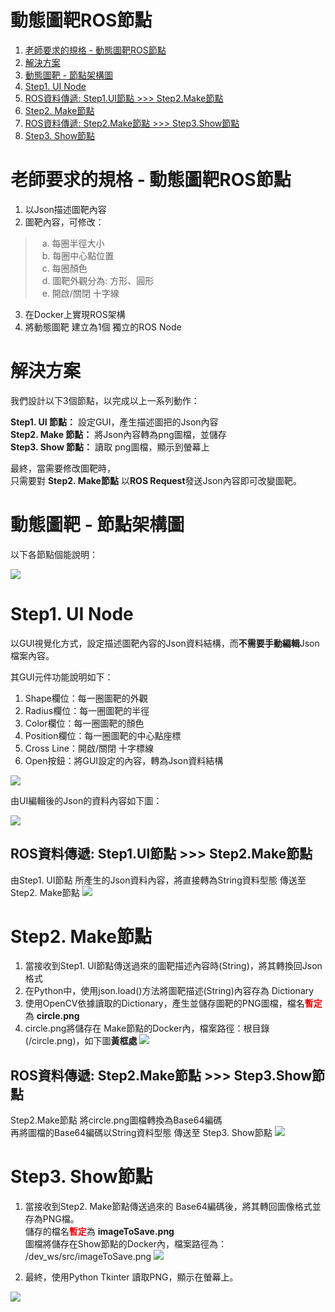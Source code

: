 # 動態圖靶ROS節點
1. [老師要求的規格 - 動態圖靶ROS節點](#%E8%80%81%E5%B8%AB%E8%A6%81%E6%B1%82%E7%9A%84%E8%A6%8F%E6%A0%BC---%E5%8B%95%E6%85%8B%E5%9C%96%E9%9D%B6ROS%E7%AF%80%E9%BB%9E)
2. [解決方案](#%E8%A7%A3%E6%B1%BA%E6%96%B9%E6%A1%88)
3. [動態圖靶 - 節點架構圖](#%E5%8B%95%E6%85%8B%E5%9C%96%E9%9D%B6---%E7%AF%80%E9%BB%9E%E6%9E%B6%E6%A7%8B%E5%9C%96)
4. [Step1. UI Node](#Step1-UI-Node)
5. [ROS資料傳遞: Step1.UI節點 >>> Step2.Make節點](#ROS%E8%B3%87%E6%96%99%E5%82%B3%E9%81%9E-Step1UI%E7%AF%80%E9%BB%9E-gtgtgt-Step2Make%E7%AF%80%E9%BB%9E)
6. [Step2. Make節點](#Step2-Make%E7%AF%80%E9%BB%9E)
7. [ROS資料傳遞: Step2.Make節點 >>> Step3.Show節點](#ROS%E8%B3%87%E6%96%99%E5%82%B3%E9%81%9E-Step2Make%E7%AF%80%E9%BB%9E-gtgtgt-Step3Show%E7%AF%80%E9%BB%9E)
8. [Step3. Show節點](#Step3-Show%E7%AF%80%E9%BB%9E)
# 老師要求的規格 - 動態圖靶ROS節點

1. 以Json描述圖靶內容  
3. 圖靶內容，可修改：  
>&ensp; a. 每圈半徑大小  
&ensp; b. 每圈中心點位置  
&ensp; c. 每圈顏色  
&ensp; d. 圖靶外觀分為: 方形、圓形  
&ensp; e. 開啟/關閉 十字線  
3. 在Docker上實現ROS架構  
4. 將動態圖靶 建立為1個 獨立的ROS Node  


# 解決方案

我們設計以下3個節點，以完成以上一系列動作：

**Step1. UI 節點：** 設定GUI，產生描述圖把的Json內容  
**Step2. Make 節點：** 將Json內容轉為png圖檔，並儲存  
**Step3. Show 節點：** 讀取 png圖檔，顯示到螢幕上  

最終，當需要修改圖靶時，  
只需要對 **Step2. Make節點** 以**ROS Request**發送Json內容即可改變圖靶。

# 動態圖靶 - 節點架構圖

以下各節點個能說明：

![](https://i.imgur.com/vrn09ty.png)


# Step1. UI Node

以GUI視覺化方式，設定描述圖靶內容的Json資料結構，而**不需要手動編輯**Json檔案內容。

其GUI元件功能說明如下：  
1. Shape欄位：每一圈圖靶的外觀  
2. Radius欄位：每一圈圖靶的半徑  
3. Color欄位：每一圈圖靶的顏色  
4. Position欄位：每一圈圖靶的中心點座標  
5. Cross Line：開啟/關閉 十字標線  
6. Open按鈕：將GUI設定的內容，轉為Json資料結構  


![](https://i.imgur.com/qqDHv2a.png)


由UI編輯後的Json的資料內容如下圖：

![](https://i.imgur.com/5eAWwQw.png)



## ROS資料傳遞: Step1.UI節點 >>> Step2.Make節點

由Step1. UI節點 所產生的Json資料內容，將直接轉為String資料型態 傳送至Step2. Make節點
![](https://i.imgur.com/jA0RqnL.png)


# Step2. Make節點
1. 當接收到Step1. UI節點傳送過來的圖靶描述內容時(String)，將其轉換回Json格式
2. 在Python中，使用json.load()方法將圖靶描述(String)內容存為 Dictionary
3. 使用OpenCV依據讀取的Dictionary，產生並儲存圖靶的PNG圖檔，檔名<font color=#FF0000>**暫定**</font>為 **circle.png**
4. circle.png將儲存在 Make節點的Docker內，檔案路徑：根目錄(/circle.png)，如下圖**黃框處**
![](https://i.imgur.com/Y3kFUzc.png)


## ROS資料傳遞: Step2.Make節點 >>> Step3.Show節點
Step2.Make節點  將circle.png圖檔轉換為Base64編碼  
再將圖檔的Base64編碼以String資料型態 傳送至 Step3. Show節點
![](https://i.imgur.com/9fJS0ZW.png)



# Step3. Show節點
1. 當接收到Step2. Make節點傳送過來的 Base64編碼後，將其轉回圖像格式並存為PNG檔。<br>
儲存的檔名<font color=#FF0000>**暫定**</font>為 **imageToSave.png**<br>
圖檔將儲存在Show節點的Docker內，檔案路徑為： /dev_ws/src/imageToSave.png
![](https://i.imgur.com/E4svGHc.png)


2. 最終，使用Python Tkinter 讀取PNG，顯示在螢幕上。


![](https://i.imgur.com/fu9kZ7q.png)
